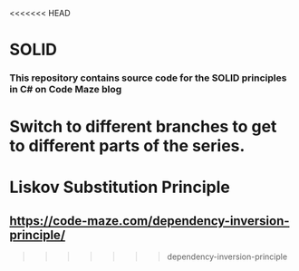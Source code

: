 <<<<<<< HEAD
# SOLID
### This repository contains source code for the SOLID principles in C# on Code Maze blog 

Switch to different branches to get to different parts of the series.
=======
# Liskov Substitution Principle
##  https://code-maze.com/dependency-inversion-principle/

>>>>>>> dependency-inversion-principle
